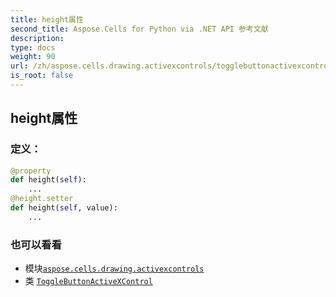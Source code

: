 ```yaml
---
title: height属性
second_title: Aspose.Cells for Python via .NET API 参考文献
description:
type: docs
weight: 90
url: /zh/aspose.cells.drawing.activexcontrols/togglebuttonactivexcontrol/height/
is_root: false
---
```

## height属性
### 定义：
```python
@property
def height(self):
    ...
@height.setter
def height(self, value):
    ...
```

### 也可以看看
* 模块[`aspose.cells.drawing.activexcontrols`](../../)
* 类 [`ToggleButtonActiveXControl`](/cells/python-net/zh/aspose.cells.drawing.activexcontrols/togglebuttonactivexcontrol)
